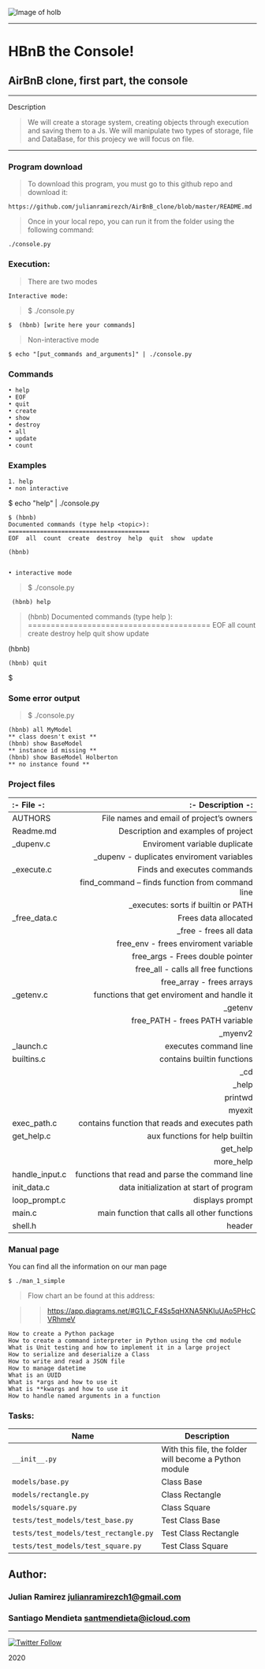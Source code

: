  ![Image of holb](https://camo.githubusercontent.com/8d76bb2b9f2eeeb22ba9236805e758b58eb7fdc4/68747470733a2f2f696d6775722e636f6d2f4f696c457358562e706e67)

---
# HBnB the Console!

## AirBnB clone, first part, the console

---

Description

>We will create a storage system, creating objects through execution and saving them to a Js. We will manipulate two types of storage, file and DataBase, for this projecy we will focus on file.
---
### Program download
>To download this program, you must go to this github repo and download it:

    https://github.com/julianramirezch/AirBnB_clone/blob/master/README.md

>Once in your local repo, you can run it from the folder using the following command:

    ./console.py

### Execution:
>There are two modes
    
    Interactive mode:
>$ ./console.py

    $  (hbnb) [write here your commands]

>Non-interactive mode

    $ echo "[put_commands and_arguments]" | ./console.py

### Commands

    • help
    • EOF
    • quit
    • create
    • show
    • destroy
    • all
    • update
    • count
### Examples
    1. help
    • non interactive

$ echo "help" | ./console.py

    $ (hbnb) 
    Documented commands (type help <topic>):
    ========================================
    EOF  all  count  create  destroy  help  quit  show  update

    (hbnb)


    • interactive mode

>$ ./console.py

     (hbnb) help

>(hbnb) 
 Documented commands (type help <topic>):
 ========================================
 EOF  all  count  create  destroy  help  quit  show  update

 (hbnb)

    (hbnb) quit

$
### Some error output

>$ ./console.py

    (hbnb) all MyModel
    ** class doesn't exist **
    (hbnb) show BaseModel
    ** instance id missing **
    (hbnb) show BaseModel Holberton
    ** no instance found **

### Project files

|:- File      -:|:- Description -: |
|:------------ | ----------: |
| AUTHORS     | File names and email of project’s owners|
Readme.md |Description and examples of project|
|_dupenv.c | Enviroment variable duplicate 
|| _dupenv - duplicates enviroment variables |
|_execute.c | Finds and executes commands |
| | find_command – finds function from command line |
|| _executes: sorts if builtin or PATH |
| _free_data.c  |Frees data allocated |
|| _free - frees all data|
|| free_env - frees enviroment variable |
|| free_args - Frees double pointer |
|| free_all - calls all free functions |
|| free_array - frees arrays |
| _getenv.c | functions that get enviroment and handle it |
| | _getenv |
|| free_PATH - frees PATH variable |
|| _myenv2 | prints env variable |
| _launch.c | executes command line |
| builtins.c | contains builtin functions |
|| _cd |
|| _help |
|| printwd |
|| myexit |
| exec_path.c | contains function that reads and executes path|
| get_help.c | aux functions for help builtin|
|| get_help |
|| more_help |
| handle_input.c | functions that read and parse the command line|
|init_data.c | data initialization at start of program |
| loop_prompt.c | displays prompt |
| main.c | main function that calls all other functions |
| shell.h | header |







### Manual page

You can find all the information on our man page

    $ ./man_1_simple



>Flow chart an be found at this address:

>>https://app.diagrams.net/#G1LC_F4Ss5qHXNA5NKIuUAo5PHcCVRhmeV



   
    How to create a Python package
    How to create a command interpreter in Python using the cmd module
    What is Unit testing and how to implement it in a large project
    How to serialize and deserialize a Class
    How to write and read a JSON file
    How to manage datetime
    What is an UUID
    What is *args and how to use it
    What is **kwargs and how to use it
    How to handle named arguments in a function


### Tasks:

| Name | Description                    |
| ------------- | ------------------------------ |
| `__init__.py`      |  With this file, the folder will become a Python module   |
| `models/base.py`      |    Class Base |
| `models/rectangle.py`   | Class Rectangle   |
| `models/square.py`      | Class Square|
| `tests/test_models/test_base.py`      | Test Class Base |
| `tests/test_models/test_rectangle.py`      |  Test Class Rectangle   |
| `tests/test_models/test_square.py`      |  Test Class Square   |

## Author: 
### Julian Ramirez <julianramirezch1@gmail.com>
### Santiago Mendieta <santmendieta@icloud.com>
----
[![Twitter Follow](https://img.shields.io/twitter/follow/JulianR_30.svg?style=social&label=Follow)](https://twitter.com/JulianR_30)

2020
